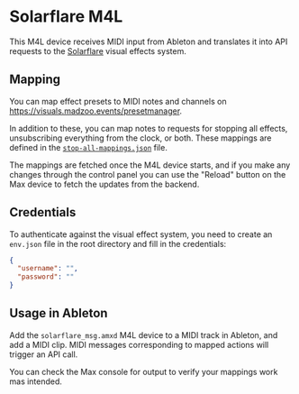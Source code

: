 # Solarflare M4L

This M4L device receives MIDI input from Ableton and translates it into API requests to the [Solarflare](https://github.com/Eynorey/solarflare) visual effects system.

## Mapping

You can map effect presets to MIDI notes and channels on https://visuals.madzoo.events/presetmanager.

In addition to these, you can map notes to requests for stopping all effects, unsubscribing everything from the clock, or both. 
These mappings are defined in the [`stop-all-mappings.json`](stop-all-mappings.json) file.

The mappings are fetched once the M4L device starts, and if you make any changes through the control panel you can use the "Reload" button on the Max device to fetch the updates from the backend.

## Credentials

To authenticate against the visual effect system, you need to create an `env.json` file in the root directory and fill in the credentials:

```json
{
  "username": "",
  "password": ""
}
```

## Usage in Ableton

Add the `solarflare_msg.amxd` M4L device to a MIDI track in Ableton, and add a MIDI clip. MIDI messages corresponding to mapped actions will trigger an API call.

You can check the Max console for output to verify your mappings work mas intended.

